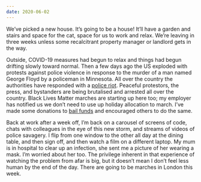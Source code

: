```yaml
---
date: 2020-06-02
---
```


We’ve picked a new house. It’s going to be a house! It’ll have a garden and stairs and space for the cat, space for us to work and relax. We’re leaving in three weeks unless some recalcitrant property manager or landlord gets in the way.

Outside, COVID-19 measures had begun to relax and things had begun drifting slowly toward normal. Then a few days ago the US exploded with protests against police violence in response to the murder of a man named George Floyd by a policeman in Minnesota. All over the country the authorities have responded with a [police riot](https://en.m.wikipedia.org/wiki/Police_riot "police riot"). Peaceful protestors, the press, and bystanders are being brutalised and arrested all over the country. Black Lives Matter marches are starting up here too; my employer has notified us we don’t need to use up holiday allocation to march. I’ve made some donations to [bail funds](https://jackreid.xyz/post/activist-relief-resources/ "bail funds") and encouraged others to do the same.

Back at work after a week off, I’m back on a carousel of screens of code, chats with colleagues in the eye of this new storm, and streams of videos of police savagery. I flip from one window to the other all day at the dining table, and then sign off, and then watch a film on a different laptop. My mum is in hospital to clear up an infection, she sent me a picture of her wearing a mask. I’m worried about her too. The privilege inherent in that experience of watching the problem from afar is big, but it doesn’t mean I don’t feel less human by the end of the day. There are going to be marches in London this week.
